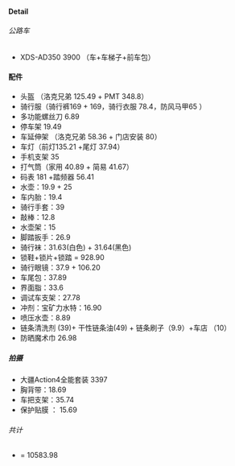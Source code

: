#### Detail

###### 公路车 

- XDS-AD350 3900 （车+车梯子+前车包）

#### 配件

- 头盔 （洛克兄弟 125.49 + PMT 348.8）
- 骑行服（骑行裤169 + 169，骑行衣服 78.4，防风马甲65 ）
- 多功能螺丝刀 6.89
- 停车架 19.49
- 车延伸架 （洛克兄弟 58.36 + 门店安装 80）
- 车灯（前灯135.21 +尾灯 37.94）
- 手机支架 35
- 打气筒（家用 40.89 + 简易 41.67）
- 码表 181 +踏频器 56.41
- 水壶：19.9 + 25
- 车内胎：19.4
- 骑行手套：39
- 敲棒：12.8
- 水壶架：15
- 脚踏扳手：26.9
- 骑行袜：31.63(白色) + 31.64(黑色)  
- 锁鞋+锁片+锁踏 = 928.90
- 骑行眼镜：37.9 + 106.20
- 车尾包：37.89
- 界面脂：33.6
- 调试车支架：27.78
- 冲剂：宝矿力水特：16.90
- 喷压水壶：8.89
- 链条清洗剂 (39)+ 干性链条油(49) + 链条刷子（9.9）+车店 （10）
- 防晒魔术巾 26.98

##### 拍摄

- 大疆Action4全能套装 3397
- 胸背带：18.69
- 车把支架：35.74
- 保护贴膜 ： 15.69

###### 共计

- = 10583.98
